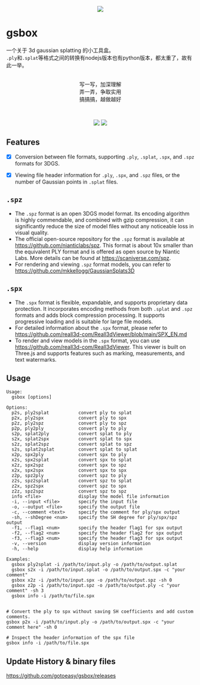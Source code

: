 <p align=center>
<img src="https://gotoeasy.github.io/3dgs/gsbox.png"/>
</p>


# gsbox

一个关于 3d gaussian splatting 的小工具盒。<br>
`.ply`和`.splat`等格式之间的转换有nodejs版本也有python版本，都太重了，故有此一举。<br>
<br>
<p align="center">
写一写，加深理解<br>
弄一弄，争取实用<br>
搞搞搞，越做越好
<p>

<br>

<p align="center">
    <a href="https://github.com/gotoeasy/gsbox/releases/latest"><img src="https://img.shields.io/github/release/gotoeasy/gsbox.svg"></a>
    <a href="https://github.com/gotoeasy/gsbox/blob/master/LICENSE"><img src="https://img.shields.io/github/license/gotoeasy/gsbox"></a>
<p>

## Features
- [x] Conversion between file formats, supporting `.ply`, `.splat`, `.spx`, and `.spz` formats for 3DGS.
- [x] Viewing file header information for `.ply`, `.spx`, and `.spz` files, or the number of Gaussian points in `.splat` files.


## `.spz`
- The `.spz` format is an open 3DGS model format. Its encoding algorithm is highly commendable, and combined with gzip compression, it can significantly reduce the size of model files without any noticeable loss in visual quality.
- The official open-source repository for the `.spz` format is available at https://github.com/nianticlabs/spz. This format is about 10x smaller than the equivalent PLY format and is offered as open source by Niantic Labs. More details can be found at https://scaniverse.com/spz.
- For rendering and viewing `.spz` format models, you can refer to https://github.com/mkkellogg/GaussianSplats3D

## `.spx`
- The `.spx` format is flexible, expandable, and supports proprietary data protection. It incorporates encoding methods from both `.splat` and `.spz` formats and adds block compression processing. It supports progressive loading and is suitable for large file models.
- For detailed information about the `.spx` format, please refer to https://github.com/reall3d-com/Reall3dViewer/blob/main/SPX_EN.md
- To render and view models in the `.spx` format, you can use https://github.com/reall3d-com/Reall3dViewer. This viewer is built on Three.js and supports features such as marking, measurements, and text watermarks.

## Usage
```shell
Usage:
  gsbox [options]

Options:
  p2s, ply2splat           convert ply to splat
  p2x, ply2spx             convert ply to spx
  p2z, ply2spz             convert ply to spz
  p2p, ply2ply             convert ply to ply
  s2p, splat2ply           convert splat to ply
  s2x, splat2spx           convert splat to spx
  s2z, splat2spz           convert splat to spz
  s2s, splat2splat         convert splat to splat
  x2p, spx2ply             convert spx to ply
  x2s, spx2splat           convert spx to splat
  x2z, spx2spz             convert spx to spz
  x2x, spx2spx             convert spx to spx
  z2p, spz2ply             convert spz to ply
  z2s, spz2splat           convert spz to splat
  z2x, spz2spx             convert spz to spx
  z2z, spz2spz             convert spz to spz
  info <file>              display the model file information
  -i, --input <file>       specify the input file
  -o, --output <file>      specify the output file
  -c, --comment <text>     specify the comment for ply/spx output
  -sh, --shDegree <num>    specify the SH degree for ply/spx/spz output
  -f1, --flag1 <num>       specify the header flag1 for spx output
  -f2, --flag2 <num>       specify the header flag2 for spx output
  -f3, --flag3 <num>       specify the header flag3 for spx output
  -v, --version            display version information
  -h, --help               display help information

Examples:
  gsbox ply2splat -i /path/to/input.ply -o /path/to/output.splat
  gsbox s2x -i /path/to/input.splat -o /path/to/output.spx -c "your comment"
  gsbox x2z -i /path/to/input.spx -o /path/to/output.spz -sh 0
  gsbox z2p -i /path/to/input.spz -o /path/to/output.ply -c "your comment" -sh 3
  gsbox info -i /path/to/file.spx


# Convert the ply to spx without saving SH coefficients and add custom comments.
gsbox p2x -i /path/to/input.ply -o /path/to/output.spx -c "your comment here" -sh 0

# Inspect the header information of the spx file
gsbox info -i /path/to/file.spx
```


## Update History & binary files
https://github.com/gotoeasy/gsbox/releases
